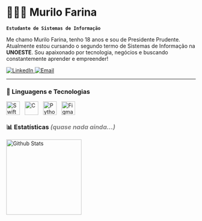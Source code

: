 # 👨🏽‍💻 Murilo Farina

**`Estudante de Sistemas de Informação`**

Me chamo Murilo Farina, tenho 18 anos e sou de Presidente Prudente.
Atualmente estou cursando o segundo termo de Sistemas de Informação na **UNOESTE**. Sou apaixonado por tecnologia, negócios e buscando constantemente aprender e empreender!

<p align="left">
    <a href="https://www.linkedin.com/in/murilofarina" target="_blank">
        <img 
            alt="LinkedIn" 
            title="Me siga no LinkedIn"
            src="https://custom-icon-badges.demolab.com/badge/LinkedIn-0077B5?logo=linkedin&logoColor=white&style=for-the-badge&labelColor=0A66C2"
        />
    </a> 
    <a href="mailto:murilo.farina@hotmail.com" target="_blank">
        <img 
            alt="Email"
            title="Me envie um e-mail"
            src="https://custom-icon-badges.demolab.com/badge/E-mail-D14836?logo=gmail&logoColor=white&style=for-the-badge&labelColor=D14836"
        />
    </a>
</p>

---

### 🤖 Linguagens e Tecnologias

<img 
    align="left"
    alt="Swift"
    title="Swift"
    width="36px"
    style="padding-right: 10px;"
    src="https://cdn.jsdelivr.net/gh/devicons/devicon@latest/icons/swift/swift-original.svg" 
/>
<img 
    align="left"
    alt="C"
    title="C"
    width="36px"
    style="padding-right: 10px;"
    src="https://cdn.jsdelivr.net/gh/devicons/devicon@latest/icons/c/c-original.svg"
/>
<img 
    align="left"
    alt="Python"
    title="Python"
    width="36px"
    style="padding-right: 10px;"
    src="https://cdn.jsdelivr.net/gh/devicons/devicon@latest/icons/python/python-original.svg"
/>
<img 
    align="left"
    alt="Figma"
    title="Figma"
    width="36px"
    style="padding-right: 10px;"
    src="https://cdn.jsdelivr.net/gh/devicons/devicon@latest/icons/figma/figma-original.svg"
/>

<br/>
<br/>

### 📊 Estatísticas <font color="gray">*(quase nada ainda...)*</font>


<p>
    <img
        align="left"
        alt="Github Stats"
        height="200"
        style="padding-right: 10px;"
        src="https://github-readme-stats.vercel.app/api?username=murilofarina&show_icons=true&theme=tokyonight&include_all_commits=true&locale=pt-br"
    />

<!-- Top languages rascunho pra qnd for usar -->
<!-- <p>
    <img
        align="left"
        alt="Github Stats"
        height="200"
        style="padding-right: 10px;"
        src="https://github-readme-stats.vercel.app/api/top-langs/?username=murilofarina&theme=tokyonight&layout=compact&custom_title=Technologias"
    /> -->
